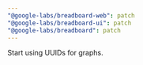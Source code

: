 ```yaml
---
"@google-labs/breadboard-web": patch
"@google-labs/breadboard-ui": patch
"@google-labs/breadboard": patch
---
```


Start using UUIDs for graphs.
